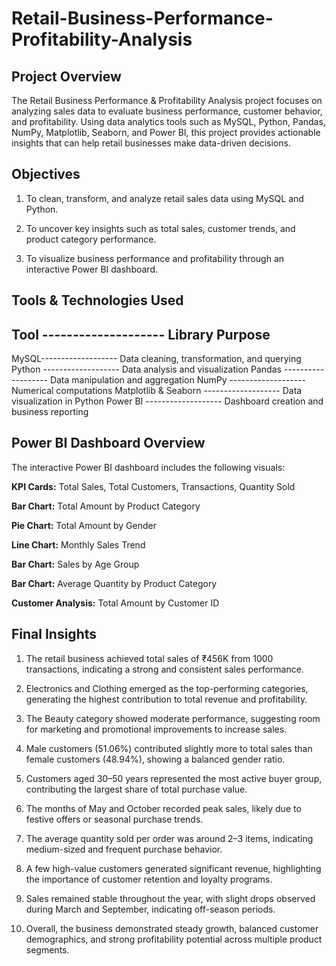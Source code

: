 # Retail-Business-Performance-Profitability-Analysis

## Project Overview

The Retail Business Performance & Profitability Analysis project focuses on analyzing sales data to evaluate business performance, customer behavior, and profitability. Using data analytics tools such as MySQL, Python, Pandas, NumPy, Matplotlib, Seaborn, and Power BI, this project provides actionable insights that can help retail businesses make data-driven decisions.

## Objectives

1. To clean, transform, and analyze retail sales data using MySQL and Python.

2. To uncover key insights such as total sales, customer trends, and product category performance.

3. To visualize business performance and profitability through an interactive Power BI dashboard.


## Tools & Technologies Used

## Tool -------------------- Library	Purpose
MySQL-------------------	Data cleaning, transformation, and querying
Python	------------------- Data analysis and visualization
Pandas -------------------	Data manipulation and aggregation
NumPy -------------------	Numerical computations
Matplotlib & Seaborn -------------------	Data visualization in Python
Power BI	------------------- Dashboard creation and business reporting


## Power BI Dashboard Overview

The interactive Power BI dashboard includes the following visuals:

**KPI Cards:** Total Sales, Total Customers, Transactions, Quantity Sold

**Bar Chart:** Total Amount by Product Category

**Pie Chart:** Total Amount by Gender

**Line Chart:** Monthly Sales Trend

**Bar Chart:** Sales by Age Group

**Bar Chart:** Average Quantity by Product Category

**Customer Analysis:** Total Amount by Customer ID


## Final Insights

1. The retail business achieved total sales of ₹456K from 1000 transactions, indicating a strong and consistent sales performance.

2. Electronics and Clothing emerged as the top-performing categories, generating the highest contribution to total revenue and profitability.

3. The Beauty category showed moderate performance, suggesting room for marketing and promotional improvements to increase sales.

4. Male customers (51.06%) contributed slightly more to total sales than female customers (48.94%), showing a balanced gender ratio.

5. Customers aged 30–50 years represented the most active buyer group, contributing the largest share of total purchase value.

6. The months of May and October recorded peak sales, likely due to festive offers or seasonal purchase trends.

7. The average quantity sold per order was around 2–3 items, indicating medium-sized and frequent purchase behavior.

8. A few high-value customers generated significant revenue, highlighting the importance of customer retention and loyalty programs.

9. Sales remained stable throughout the year, with slight drops observed during March and September, indicating off-season periods.

10. Overall, the business demonstrated steady growth, balanced customer demographics, and strong profitability potential across multiple product segments.
